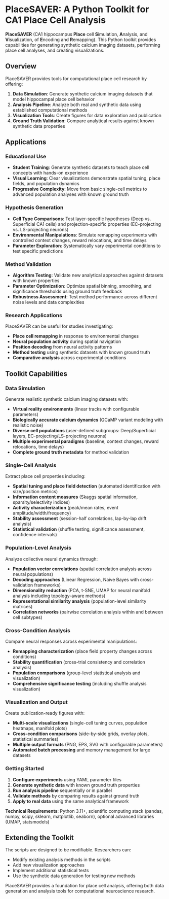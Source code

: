 # PlaceSAVER: A Python Toolkit for CA1 Place Cell Analysis

**PlaceSAVER** (CA1 hippocampus **Place** cell **S**imulation, **A**nalysis, and **V**isualization, of **E**ncoding and **R**emapping). This Python toolkit provides capabilities for generating synthetic calcium imaging datasets, performing place cell analyses, and creating visualizations.



## Overview

PlaceSAVER provides tools for computational place cell research by offering:

1. **Data Simulation**: Generate synthetic calcium imaging datasets that model hippocampal place cell behavior
2. **Analysis Pipeline**: Analyze both real and synthetic data using established computational methods
3. **Visualization Tools**: Create figures for data exploration and publication
4. **Ground Truth Validation**: Compare analytical results against known synthetic data properties



## Applications

### Educational Use
- **Student Training**: Generate synthetic datasets to teach place cell concepts with hands-on experience
- **Visual Learning**: Clear visualizations demonstrate spatial tuning, place fields, and population dynamics  
- **Progressive Complexity**: Move from basic single-cell metrics to advanced population analyses with known ground truth

### Hypothesis Generation
- **Cell Type Comparisons**: Test layer-specific hypotheses (Deep vs. Superficial CA1 cells) and projection-specific properties (EC-projecting vs. LS-projecting neurons)
- **Environmental Manipulations**: Simulate remapping experiments with controlled context changes, reward relocations, and time delays
- **Parameter Exploration**: Systematically vary experimental conditions to test specific predictions

### Method Validation
- **Algorithm Testing**: Validate new analytical approaches against datasets with known properties
- **Parameter Optimization**: Optimize spatial binning, smoothing, and significance thresholds using ground truth feedback
- **Robustness Assessment**: Test method performance across different noise levels and data complexities

### Research Applications
PlaceSAVER can be useful for studies investigating:
- **Place cell remapping** in response to environmental changes
- **Neural population activity** during spatial navigation
- **Position decoding** from neural activity patterns
- **Method testing** using synthetic datasets with known ground truth
- **Comparative analysis** across experimental conditions



## Toolkit Capabilities

### Data Simulation
Generate realistic synthetic calcium imaging datasets with:
- **Virtual reality environments** (linear tracks with configurable parameters)
- **Biologically accurate calcium dynamics** (GCaMP variant modeling with realistic noise)
- **Diverse cell populations** (user-defined subgroups: Deep/Superficial layers, EC-projecting/LS-projecting neurons)
- **Multiple experimental paradigms** (baseline, context changes, reward relocations, time delays)
- **Complete ground truth metadata** for method validation

### Single-Cell Analysis  
Extract place cell properties including:
- **Spatial tuning and place field detection** (automated identification with size/position metrics)
- **Information content measures** (Skaggs spatial information, sparsity/selectivity indices)
- **Activity characterization** (peak/mean rates, event amplitude/width/frequency)
- **Stability assessment** (session-half correlations, lap-by-lap drift analysis)
- **Statistical validation** (shuffle testing, significance assessment, confidence intervals)

### Population-Level Analysis
Analyze collective neural dynamics through:
- **Population vector correlations** (spatial correlation analysis across neural populations)
- **Decoding approaches** (Linear Regression, Naive Bayes with cross-validation frameworks)
- **Dimensionality reduction** (PCA, t-SNE, UMAP for neural manifold analysis including topology-aware methods)
- **Representational similarity analysis** (population-level similarity matrices)
- **Correlation networks** (pairwise correlation analysis within and between cell subtypes)

### Cross-Condition Analysis
Compare neural responses across experimental manipulations:
- **Remapping characterization** (place field property changes across conditions)
- **Stability quantification** (cross-trial consistency and correlation analysis)
- **Population comparisons** (group-level statistical analysis and visualization)
- **Comprehensive significance testing** (including shuffle analysis visualization)

### Visualization and Output
Create publication-ready figures with:
- **Multi-scale visualizations** (single-cell tuning curves, population heatmaps, manifold plots)
- **Cross-condition comparisons** (side-by-side grids, overlay plots, statistical summaries)
- **Multiple output formats** (PNG, EPS, SVG with configurable parameters)
- **Automated batch processing** and memory management for large datasets

### Getting Started
1. **Configure experiments** using YAML parameter files
2. **Generate synthetic data** with known ground truth properties  
3. **Run analysis pipeline** sequentially or in parallel
4. **Validate methods** by comparing results against ground truth
5. **Apply to real data** using the same analytical framework

**Technical Requirements**: Python 3.11+, scientific computing stack (pandas, numpy, scipy, sklearn, matplotlib, seaborn), optional advanced libraries (UMAP, statsmodels)



## Extending the Toolkit

The scripts are designed to be modifiable. Researchers can:
- Modify existing analysis methods in the scripts
- Add new visualization approaches
- Implement additional statistical tests
- Use the synthetic data generation for testing new methods

PlaceSAVER provides a foundation for place cell analysis, offering both data generation and analysis tools for computational neuroscience research. 
